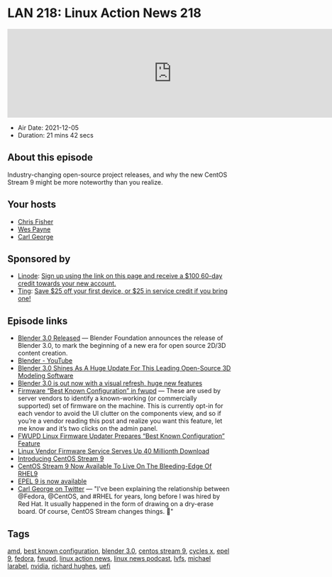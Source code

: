 # LAN 218: Linux Action News 218

<iframe src="https://player.fireside.fm/v2/DAcK9LdX+oJVc9BN2?theme=dark" width="740" height="200" frameborder="0" scrolling="no"></iframe>

* Air Date: 2021-12-05
* Duration: 21 mins 42 secs

## About this episode

Industry-changing open-source project releases, and why the new CentOS Stream 9 might be more noteworthy than you realize.

## Your hosts
* [Chris Fisher](https://linuxactionnews.com/hosts/chris)
* [Wes Payne](https://linuxactionnews.com/hosts/wes)
* [Carl George](https://linuxactionnews.com/guests/carlgeorge)

## Sponsored by

  * [Linode](http://linode.com/lan): [Sign up using the link on this page and receive a $100 60-day credit towards your new account. ](http://linode.com/lan)
  * [Ting](https://linux.ting.com): [Save $25 off your first device, or $25 in service credit if you bring one!](https://linux.ting.com)



## Episode links

  * [Blender 3.0 Released](https://www.blender.org/download/releases/3-0/ "Blender 3.0 Released") — Blender Foundation announces the release of Blender 3.0, to mark the beginning of a new era for open source 2D/3D content creation.
  * [Blender - YouTube](https://www.youtube.com/c/BlenderFoundation/videos "Blender - YouTube")
  * [Blender 3.0 Shines As A Huge Update For This Leading Open-Source 3D Modeling Software](https://www.phoronix.com/scan.php?page=news_item&px=Blender-3.0 "Blender 3.0 Shines As A Huge Update For This Leading Open-Source 3D Modeling Software")
  * [Blender 3.0 is out now with a visual refresh, huge new features](https://www.gamingonlinux.com/2021/12/blender-30-is-out-now-with-a-visual-refresh-huge-new-features/ "Blender 3.0 is out now with a visual refresh, huge new features")
  * [Firmware “Best Known Configuration” in fwupd](https://blogs.gnome.org/hughsie/2021/11/29/firmware-best-known-configuration-in-fwupd/ "Firmware “Best Known Configuration” in fwupd") — These are used by server vendors to identify a known-working (or commercially supported) set of firmware on the machine. This is currently opt-in for each vendor to avoid the UI clutter on the components view, and so if you’re a vendor reading this post and realize you want this feature, let me know and it’s two clicks on the admin panel.
  * [FWUPD Linux Firmware Updater Prepares “Best Known Configuration” Feature](https://www.phoronix.com/scan.php?page=news_item&px=FWUPD-Best-Known-Servers "FWUPD Linux Firmware Updater Prepares “Best Known Configuration” Feature")
  * [Linux Vendor Firmware Service Serves Up 40 Millionth Download](https://www.phoronix.com/scan.php?page=news_item&px=LVFS-40-Million-Downloads "Linux Vendor Firmware Service Serves Up 40 Millionth Download")
  * [Introducing CentOS Stream 9](https://blog.centos.org/2021/12/introducing-centos-stream-9/ "Introducing CentOS Stream 9")
  * [CentOS Stream 9 Now Available To Live On The Bleeding-Edge Of RHEL9](https://www.phoronix.com/scan.php?page=news_item&px=CentOS-Stream-9 "CentOS Stream 9 Now Available To Live On The Bleeding-Edge Of RHEL9")
  * [EPEL 9 is now available](https://communityblog.fedoraproject.org/epel-9-is-now-available/ "EPEL 9 is now available")
  * [Carl George on Twitter](https://mobile.twitter.com/carlwgeorge/status/1439724277746573314 "Carl George on Twitter") — "I've been explaining the relationship between @Fedora, @CentOS, and #RHEL for years, long before I was hired by Red Hat. It usually happened in the form of drawing on a dry-erase board. Of course, CentOS Stream changes things. 🧵"



## Tags

[amd](https://linuxactionnews.com/tags/amd), [best known configuration](https://linuxactionnews.com/tags/best%20known%20configuration), [blender 3.0](https://linuxactionnews.com/tags/blender%203.0), [centos stream 9](https://linuxactionnews.com/tags/centos%20stream%209), [cycles x](https://linuxactionnews.com/tags/cycles%20x), [epel 9](https://linuxactionnews.com/tags/epel%209), [fedora](https://linuxactionnews.com/tags/fedora), [fwupd](https://linuxactionnews.com/tags/fwupd), [linux action news](https://linuxactionnews.com/tags/linux%20action%20news), [linux news podcast](https://linuxactionnews.com/tags/linux%20news%20podcast), [lvfs](https://linuxactionnews.com/tags/lvfs), [michael larabel](https://linuxactionnews.com/tags/michael%20larabel), [nvidia](https://linuxactionnews.com/tags/nvidia), [richard hughes](https://linuxactionnews.com/tags/richard%20hughes), [uefi](https://linuxactionnews.com/tags/uefi)